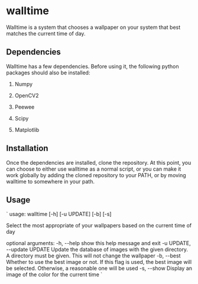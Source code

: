 # walltime

Walltime is a system that chooses a wallpaper on your system that best matches the current time of day.

## Dependencies

Walltime has a few dependencies. Before using it, the following python packages should also be installed:

1. Numpy

2. OpenCV2

3. Peewee

4. Scipy

5. Matplotlib

## Installation

Once the dependencies are installed, clone the repository. At this point, you can choose to either use walltime as a normal script, or you can make it work globally by adding the cloned repository to your PATH, or by moving walltime to somewhere in your path.

## Usage
`
usage: walltime [-h] [-u UPDATE] [-b] [-s]

Select the most appropriate of your wallpapers based on the current time of
day

optional arguments:
  -h, --help            show this help message and exit
  -u UPDATE, --update UPDATE
                        Update the database of images with the given
                        directory. A directory must be given. This will not
                        change the wallpaper
  -b, --best            Whether to use the best image or not. If this flag is
                        used, the best image will be selected. Otherwise, a
                        reasonable one will be used
  -s, --show            Display an image of the color for the current time
`

